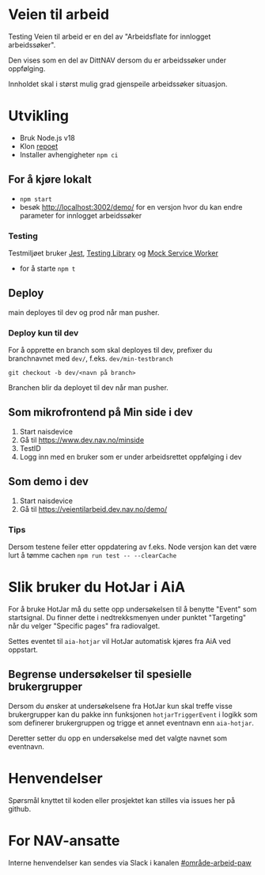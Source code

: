 # Veien til arbeid

Testing
Veien til arbeid er en del av "Arbeidsflate for innlogget arbeidssøker".

Den vises som en del av DittNAV dersom du er arbeidssøker under oppfølging.

Innholdet skal i størst mulig grad gjenspeile arbeidssøker situasjon.

# Utvikling

-   Bruk Node.js v18
-   Klon [repoet](https://github.com/navikt/veientilarbeid)
-   Installer avhengigheter `npm ci`

## For å kjøre lokalt

-   `npm start`
-   besøk [http://localhost:3002/demo/](http://localhost:3002/demo/) for en versjon hvor du kan endre parameter for innlogget arbeidssøker

### Testing

Testmiljøet bruker [Jest](https://jestjs.io/), [Testing Library](https://testing-library.com/) og [Mock Service Worker](https://mswjs.io/)

-   for å starte `npm t`

[//]: # '## Som mikrofrontend på Ditt NAV lokalt'
[//]: #
[//]: # '-   Hent en utgave av [DittNAV](https://github.com/navikt/dittnav)'
[//]: # '-   Start veien til arbeid med `npm run start:micro`'
[//]: # '-   Start dittnav med `npm start`'
[//]: # '-   Gå til http://localhost:9002/person/dittnav'

## Deploy

main deployes til dev og prod når man pusher.

### Deploy kun til dev

For å opprette en branch som skal deployes til dev, prefixer du branchnavnet med `dev/`, f.eks. `dev/min-testbranch`

```
git checkout -b dev/<navn på branch>
```

Branchen blir da deployet til dev når man pusher.

## Som mikrofrontend på Min side i dev

1. Start naisdevice
2. Gå til https://www.dev.nav.no/minside
3. TestID
4. Logg inn med en bruker som er under arbeidsrettet oppfølging i dev

## Som demo i dev

1. Start naisdevice
2. Gå til https://veientilarbeid.dev.nav.no/demo/

### Tips

Dersom testene feiler etter oppdatering av f.eks. Node versjon kan det være lurt å tømme cachen `npm run test -- --clearCache`

# Slik bruker du HotJar i AiA

For å bruke HotJar må du sette opp undersøkelsen til å benytte "Event" som startsignal.
Du finner dette i nedtrekksmenyen under punktet "Targeting" når du velger "Specific pages" fra radiovalget.

Settes eventet til `aia-hotjar` vil HotJar automatisk kjøres fra AiA ved oppstart.

## Begrense undersøkelser til spesielle brukergrupper

Dersom du ønsker at undersøkelsene fra HotJar kun skal treffe visse brukergrupper kan du pakke inn funksjonen `hotjarTriggerEvent` i logikk som som definerer brukergruppen og trigge et annet eventnavn enn `aia-hotjar`.

Deretter setter du opp en undersøkelse med det valgte navnet som eventnavn.

# Henvendelser

Spørsmål knyttet til koden eller prosjektet kan stilles via issues her på github.

# For NAV-ansatte

Interne henvendelser kan sendes via Slack i kanalen [#område-arbeid-paw](https://nav-it.slack.com/archives/CK0RPQ5QB)
